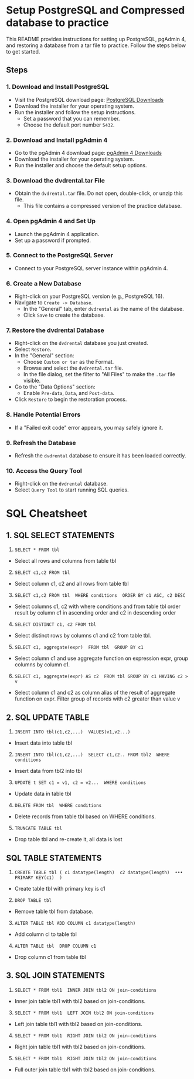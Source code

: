 # Setup PostgreSQL and Compressed database to practice

This README provides instructions for setting up PostgreSQL, pgAdmin 4, and restoring a database from a tar file to practice. Follow the steps below to get started.


## Steps

### 1. Download and Install PostgreSQL

- Visit the PostgreSQL download page: [PostgreSQL Downloads](https://www.enterprisedb.com/downloads/postgres-postgresql-downloads)
- Download the installer for your operating system.
- Run the installer and follow the setup instructions.
  - Set a password that you can remember.
  - Choose the default port number `5432`.

### 2. Download and Install pgAdmin 4

- Go to the pgAdmin 4 download page: [pgAdmin 4 Downloads](https://www.pgadmin.org/download/pgadmin-4-windows/)
- Download the installer for your operating system.
- Run the installer and choose the default setup options.

### 3. Download the dvdrental.tar File

- Obtain the `dvdrental.tar` file. Do not open, double-click, or unzip this file.
  - This file contains a compressed version of the practice database.

### 4. Open pgAdmin 4 and Set Up

- Launch the pgAdmin 4 application.
- Set up a password if prompted.

### 5. Connect to the PostgreSQL Server

- Connect to your PostgreSQL server instance within pgAdmin 4.

### 6. Create a New Database

- Right-click on your PostgreSQL version (e.g., PostgreSQL 16).
- Navigate to `Create -> Database`.
  - In the "General" tab, enter `dvdrental` as the name of the database.
  - Click `Save` to create the database.

### 7. Restore the dvdrental Database

- Right-click on the `dvdrental` database you just created.
- Select `Restore`.
- In the "General" section:
  - Choose `Custom or tar` as the Format.
  - Browse and select the `dvdrental.tar` file.
  - In the file dialog, set the filter to "All Files" to make the `.tar` file visible.
- Go to the "Data Options" section:
  - Enable `Pre-data`, `Data`, and `Post-data`.
- Click `Restore` to begin the restoration process.

### 8. Handle Potential Errors

- If a "Failed exit code" error appears, you may safely ignore it.

### 9. Refresh the Database

- Refresh the `dvdrental` database to ensure it has been loaded correctly.

### 10. Access the Query Tool

- Right-click on the `dvdrental` database.
- Select `Query Tool` to start running SQL queries.





# SQL Cheatsheet

## 1. SQL SELECT STATEMENTS 

1. `SELECT * FROM tbl`  
- Select all rows and columns from table tbl 
2. `SELECT c1,c2 FROM tbl` 
- Select column c1, c2 and all rows from table tbl 
3. `SELECT c1,c2 FROM tbl 
WHERE conditions 
ORDER BY c1 ASC, c2 DESC`
- Select columns c1, c2 with where conditions and from table tbl order result by column c1 in ascending order and c2 in descending order 
4. `SELECT DISTINCT c1, c2 FROM tbl` 
- Select distinct rows by columns c1 and c2 from table tbl. 
5. `SELECT c1, aggregate(expr) 
FROM tbl 
GROUP BY c1` 
- Select column c1 and use aggregate function on expression expr, group columns by column c1. 
6. `SELECT c1, aggregate(expr) AS c2 
FROM tbl
GROUP BY c1 HAVING c2 > v `
- Select column c1 and c2 as column alias of the result of aggregate function on expr. Filter group of records with c2 greater than value v 


## 2. SQL UPDATE TABLE 

1. `INSERT INTO tbl(c1,c2,...) 
VALUES(v1,v2...)`
- Insert data into table tbl 
2. `INSERT INTO tbl(c1,c2,...) 
SELECT c1,c2.. FROM tbl2 
WHERE conditions` 
- Insert data from tbl2 into tbl 
3. `UPDATE t SET c1 = v1, c2 = v2... 
WHERE conditions `
- Update data in table tbl 
4. `DELETE FROM tbl 
WHERE conditions `
- Delete records from table tbl based on WHERE conditions. 
5. `TRUNCATE TABLE tbl `
- Drop table tbl and re-create it, all data is lost


## SQL TABLE STATEMENTS 

1. `CREATE TABLE tbl
( c1 datatype(length) 
  c2 datatype(length) 
••• 
 PRIMARY KEY(c1) 
) `
- Create table tbl with primary key is c1 
2. `DROP TABLE tbl `
- Remove table tbl from database. 
3. `ALTER TABLE tbl
 ADD COLUMN c1 datatype(length)` 
- Add column cl to table tbl 
4. `ALTER TABLE tbl 
DROP COLUMN c1` 
- Drop column c1 from table tbl 


## 3. SQL JOIN STATEMENTS 
1. `SELECT * FROM tbl1 
INNER JOIN tbl2 ON join-conditions`
- Inner join table tbl1 with tbl2 based on join-conditions. 
3. `SELECT * FROM tbl1 
LEFT JOIN tbl2 ON join-conditions`
- Left join table tbl1 with tbl2 based on join-conditions. 
4. `SELECT * FROM tbl1 
RIGHT JOIN tbl2 ON join-conditions`
- Right join table tbl1 with tbl2 based on join-conditions. 
5. `SELECT * FROM tbl1 
RIGHT JOIN tbl2 ON join-conditions`
- Full outer join table tbl1 with tbl2 based on join-conditions. 
